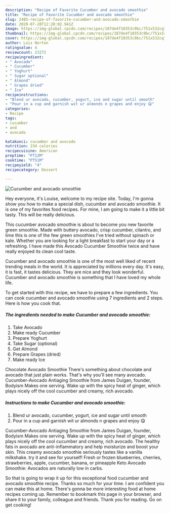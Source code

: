 ```yaml
---
description: "Recipe of Favorite Cucumber and avocado smoothie"
title: "Recipe of Favorite Cucumber and avocado smoothie"
slug: 2485-recipe-of-favorite-cucumber-and-avocado-smoothie
date: 2020-07-28T12:28:02.941Z
image: https://img-global.cpcdn.com/recipes/187de4f10353c9bc/751x532cq70/cucumber-and-avocado-smoothie-recipe-main-photo.jpg
thumbnail: https://img-global.cpcdn.com/recipes/187de4f10353c9bc/751x532cq70/cucumber-and-avocado-smoothie-recipe-main-photo.jpg
cover: https://img-global.cpcdn.com/recipes/187de4f10353c9bc/751x532cq70/cucumber-and-avocado-smoothie-recipe-main-photo.jpg
author: Lois Norton
ratingvalue: 4
reviewcount: 23272
recipeingredient:
- " Avocado"
- " Cucumber"
- " Yoghurt"
- " Sugar optional"
- " Almond"
- " Grapes dried"
- " Ice"
recipeinstructions:
- "Blend ur avocado, cucumber, yogurt, ice and sugar until smooth"
- "Pour in a cup and garnish wit ur almonds n grapes and enjoy 😋"
categories:
- Recipe
tags:
- cucumber
- and
- avocado

katakunci: cucumber and avocado 
nutrition: 234 calories
recipecuisine: American
preptime: "PT12M"
cooktime: "PT51M"
recipeyield: "4"
recipecategory: Dessert

---
```



![Cucumber and avocado smoothie](https://img-global.cpcdn.com/recipes/187de4f10353c9bc/751x532cq70/cucumber-and-avocado-smoothie-recipe-main-photo.jpg)

Hey everyone, it's Louise, welcome to my recipe site. Today, I'm gonna show you how to make a special dish, cucumber and avocado smoothie. It is one of my favorites food recipes. For mine, I am going to make it a little bit tasty. This will be really delicious.

This cucumber avocado smoothie is about to become you new favorite green smoothie. Made with buttery avocado, crisp cucumber, cilantro, and lime this is one of the few green smoothies I&#39;ve tried without spinach or kale. Whether you are looking for a light breakfast to start your day or a refreshing. I have made this Avocado Cucumber Smoothie twice and have really enjoyed its clean cool taste.

Cucumber and avocado smoothie is one of the most well liked of recent trending meals in the world. It is appreciated by millions every day. It's easy, it is fast, it tastes delicious. They are nice and they look wonderful. Cucumber and avocado smoothie is something that I have loved my whole life.


To get started with this recipe, we have to prepare a few ingredients. You can cook cucumber and avocado smoothie using 7 ingredients and 2 steps. Here is how you cook that.

<!--inarticleads1-->

##### The ingredients needed to make Cucumber and avocado smoothie:

1. Take  Avocado
1. Make ready  Cucumber
1. Prepare  Yoghurt
1. Take  Sugar (optional)
1. Get  Almond
1. Prepare  Grapes (dried)
1. Make ready  Ice


Chocolate Avocado Smoothie There&#39;s something about chocolate and avocado that just plain works. That&#39;s why you&#39;ll see many avocado. Cucumber-Avocado Antiaging Smoothie from James Duigan, founder, Bodyism Makes one serving. Wake up with the spicy heat of ginger, which plays nicely off the cool cucumber and creamy, rich avocado. 

<!--inarticleads2-->

##### Instructions to make Cucumber and avocado smoothie:

1. Blend ur avocado, cucumber, yogurt, ice and sugar until smooth
1. Pour in a cup and garnish wit ur almonds n grapes and enjoy 😋


Cucumber-Avocado Antiaging Smoothie from James Duigan, founder, Bodyism Makes one serving. Wake up with the spicy heat of ginger, which plays nicely off the cool cucumber and creamy, rich avocado. The healthy fats in avocado are anti-inflammatory and help moisturize and boost your skin. This creamy avocado smoothie seriously tastes like a vanilla milkshake. try it and see for yourself! Fresh or frozen blueberries, cherries, strawberries, apple, cucumber, banana, or pineapple Keto Avocado Smoothie: Avocados are naturally low in carbs. 

So that is going to wrap it up for this exceptional food cucumber and avocado smoothie recipe. Thanks so much for your time. I am confident you can make this at home. There's gonna be more interesting food at home recipes coming up. Remember to bookmark this page in your browser, and share it to your family, colleague and friends. Thank you for reading. Go on get cooking!
